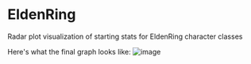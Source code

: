 # EldenRing
Radar plot visualization of starting stats for EldenRing character classes

Here's what the final graph looks like:
![image](https://user-images.githubusercontent.com/28116530/155865318-b374ca0e-4f4d-4933-9e62-b3c9ecef54db.png)
